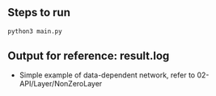 #

## Steps to run

```shell
python3 main.py
```

## Output for reference: result.log

+ Simple example of data-dependent network, refer to 02-API/Layer/NonZeroLayer